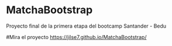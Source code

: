 # MatchaBootstrap

Proyecto final de la primera etapa del bootcamp Santander - Bedu

#Mira el proyecto
https://jilse7.github.io/MatchaBootstrap/

